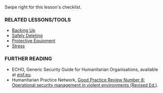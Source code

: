 [Title]: # (What now?)
[Order]: # (6)

Swipe right for this lesson's checklist.

### RELATED LESSONS/TOOLS

*   [Backing Up](umbrella://lesson/backing-up)
*   [Safely Deleting](umbrella://lesson/safely-deleting)
*   [Protective Equipment](umbrella://lesson/protective-equipment)
*   [Stress](umbrella://lesson/stress)

### FURTHER READING

*   ECHO, Generic Security Guide for Humanitarian Organisations, available at [eisf.eu](https://www.eisf.eu/library/generic-security-guide-for-humanitarian-organisations/).
*   Humanitarian Practice Network, [Good Practice Review Number 8: Operational security management in violent environments (Revised Ed.)](http://odihpn.org/wp-content/uploads/2010/11/GPR_8_revised2.pdf).
